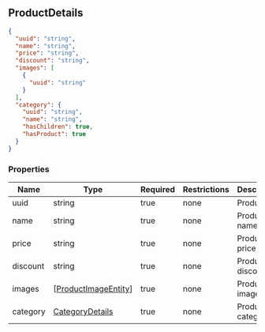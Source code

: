 <h2 id="tocS_ProductDetails">ProductDetails</h2>

<!-- backwards compatibility -->
<a id="schemaproductdetails"></a>
<a id="schema_ProductDetails"></a>
<a id="tocSproductdetails"></a>
<a id="tocsproductdetails"></a>

```json
{
  "uuid": "string",
  "name": "string",
  "price": "string",
  "discount": "string",
  "images": [
    {
      "uuid": "string"
    }
  ],
  "category": {
    "uuid": "string",
    "name": "string",
    "hasChildren": true,
    "hasProduct": true
  }
}

```

### Properties

|Name|Type|Required|Restrictions|Description|
|---|---|---|---|---|
|uuid|string|true|none|Product id|
|name|string|true|none|Product name|
|price|string|true|none|Product price|
|discount|string|true|none|Product discount|
|images|[[ProductImageEntity](../models/[ProductImageEntity.md)]|true|none|Product images|
|category|[CategoryDetails](../models/CategoryDetails.md)|true|none|Product category|

